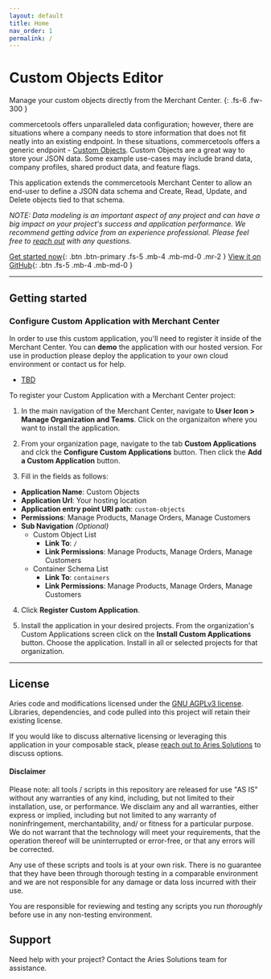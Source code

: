 ```yaml
---
layout: default
title: Home
nav_order: 1
permalink: /
---
```


<!--prettier-ignore-start-->
# Custom Objects Editor

Manage your custom objects directly from the Merchant Center.
{: .fs-6 .fw-300 }

commercetools offers unparalleled data configuration; however, there are
situations where a company needs to store information that does not fit neatly
into an existing endpoint. In these situations, commercetools offers a generic
endpoint - [Custom Objects](https://docs.commercetools.com/api/projects/custom-objects).
Custom Objects are a great way to store your JSON data. Some example use-cases may include 
brand data, company profiles, shared product data, and feature flags.

This application extends the commercetools Merchant Center to allow an end-user to define
a JSON data schema and Create, Read, Update, and Delete objects tied to that schema.

_NOTE: Data modeling is an important aspect of any project and can have a big impact on your
project's success and application performance. We recommend getting advice from an experience 
professional. Please feel free to [reach out](https://www.ariessolutions.io/contact-aries/) with any questions._

[Get started now](#getting-started){: .btn .btn-primary .fs-5 .mb-4 .mb-md-0 .mr-2 } [View it on GitHub](https://github.com/ariessolutionsio/custom-objects-editor){: .btn .fs-5 .mb-4 .mb-md-0 }

---


## Getting started

### Configure Custom Application with Merchant Center



In order to use this custom application, you'll need to register it inside of the Merchant Center.
You can **demo** the application with our hosted version. For use in production please deploy the
application to your own cloud environment or contact us for help.

 - [TBD](LINK)

To register your Custom Application with a Merchant Center project:

1. In the main navigation of the Merchant Center, navigate to **User Icon > Manage Organization and Teams**. Click on the organizaiton where you want to install the application.

2. From your organization page, navigate to the tab **Custom Applications** and clck the **Configure Custom Applications** button. Then click the **Add a Custom Application** button.
    
3.  Fill in the fields as follows:

- **Application Name**: Custom Objects
- **Application Url**: Your hosting location
- **Application entry point URI path**: `custom-objects`
- **Permissions**: Manage Products, Manage Orders, Manage Customers
- **Sub Navigation** _(Optional)_
  - Custom Object List
    - **Link To**: `/`
    - **Link Permissions**: Manage Products, Manage Orders, Manage Customers
  - Container Schema List
    - **Link To**: `containers`
    - **Link Permissions**: Manage Products, Manage Orders, Manage Customers
        
4.  Click **Register Custom Application**.

5.  Install the application in your desired projects. From the organization's Custom Applications screen click on the **Install Custom Applications** button. Choose the application. Install in all or selected projects for that organization.

---

## License

Aries code and modifications licensed under the [GNU AGPLv3 license](https://www.gnu.org/licenses/agpl-3.0.en.html).
Libraries, dependencies, and code pulled into this project will retain their existing license.

If you would like to discuss alternative licensing or leveraging this application in your composable stack, please [reach out to Aries Solutions](https://www.ariessolutions.io/contact-aries/) to discuss options.

#### Disclaimer

Please note: all tools / scripts in this repository are released for use "AS IS"
without any warranties of any kind, including, but not limited to their
installation, use, or performance. We disclaim any and all warranties, either
express or implied, including but not limited to any warranty of
noninfringement, merchantability, and/ or fitness for a particular purpose. We
do not warrant that the technology will meet your requirements, that the
operation thereof will be uninterrupted or error-free, or that any errors will
be corrected.

Any use of these scripts and tools is at your own risk. There is no guarantee
that they have been through thorough testing in a comparable environment and we
are not responsible for any damage or data loss incurred with their use.

You are responsible for reviewing and testing any scripts you run _thoroughly_
before use in any non-testing environment.

## Support

Need help with your project? Contact the Aries Solutions team for
assistance.
